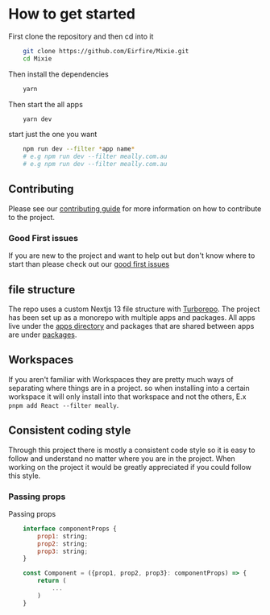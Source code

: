# How to get started

First clone the repository and then cd into it

```bash
    git clone https://github.com/Eirfire/Mixie.git
    cd Mixie
```

Then install the dependencies

```bash
    yarn
```

Then start the all apps

```bash
    yarn dev
```

start just the one you want

```bash
    npm run dev --filter *app name*
    # e.g npm run dev --filter meally.com.au
    # e.g npm run dev --filter meally.com.au
```

## Contributing

Please see our [contributing guide](./CONTRIBUTING.md) for more information on how to contribute to the project.

### Good First issues

If you are new to the project and want to help out but don't know where to start than please check out our [good first issues](https://github.com/Eirfire/Mixie/issues?q=is%3Aopen+is%3Aissue+label%3A%22good+first+issue%22)

## file structure

The repo uses a custom Nextjs 13 file structure with [Turborepo](https://turbo.build/repo). The project has been set up as a monorepo with multiple apps and packages.
All apps live under the [apps directory](./apps/) and packages that are shared between apps are under [packages](./packages/).

## Workspaces

If you aren't familiar with Workspaces they are pretty much ways of separating where things are in a project. so when installing into a certain workspace it will only install into that workspace and not the others, E.x `pnpm add React --filter meally`. 

## Consistent coding style

Through this project there is mostly a consistent code style so it is easy to follow and understand no matter where you are in the project. When working on the project it would be greatly appreciated if you could follow this style.

### Passing props

Passing props

```jsx
    interface componentProps {
        prop1: string;
        prop2: string;
        prop3: string;
    }

    const Component = ({prop1, prop2, prop3}: componentProps) => {
        return (
            ...
        )
    }
```